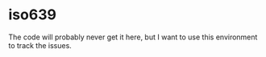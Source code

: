 # iso639

The code will probably never get it here, but I want to use this environment to track the issues.
